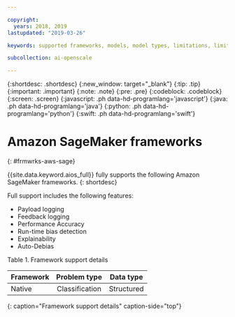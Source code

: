 ```yaml
---

copyright:
  years: 2018, 2019
lastupdated: "2019-03-26"

keywords: supported frameworks, models, model types, limitations, limits, AWS, Sagemaker, Amazon

subcollection: ai-openscale

---
```


{:shortdesc: .shortdesc}
{:new_window: target="_blank"}
{:tip: .tip}
{:important: .important}
{:note: .note}
{:pre: .pre}
{:codeblock: .codeblock}
{:screen: .screen}
{:javascript: .ph data-hd-programlang='javascript'}
{:java: .ph data-hd-programlang='java'}
{:python: .ph data-hd-programlang='python'}
{:swift: .ph data-hd-programlang='swift'}

# Amazon SageMaker frameworks
{: #frmwrks-aws-sage}

{{site.data.keyword.aios_full}} fully supports the following Amazon SageMaker frameworks.
{: shortdesc}

Full support includes the following features:

- Payload logging	
- Feedback logging	
- Performance	Accuracy	
- Run-time bias detection	
- Explainability	
- Auto-Debias


Table 1. Framework support details

| Framework | Problem type | Data type |
|:---|:---:|:---:|
| Native | Classification | Structured |
{: caption="Framework support details" caption-side="top"}



